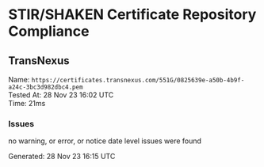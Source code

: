 # STIR/SHAKEN Certificate Repository Compliance

## TransNexus

Name: `https://certificates.transnexus.com/551G/0825639e-a50b-4b9f-a24c-3bc3d982dbc4.pem`\
Tested At: 28 Nov 23 16:02 UTC\
Time: 21ms

### Issues

no warning, or error, or notice date level issues were found

Generated: 28 Nov 23 16:15 UTC